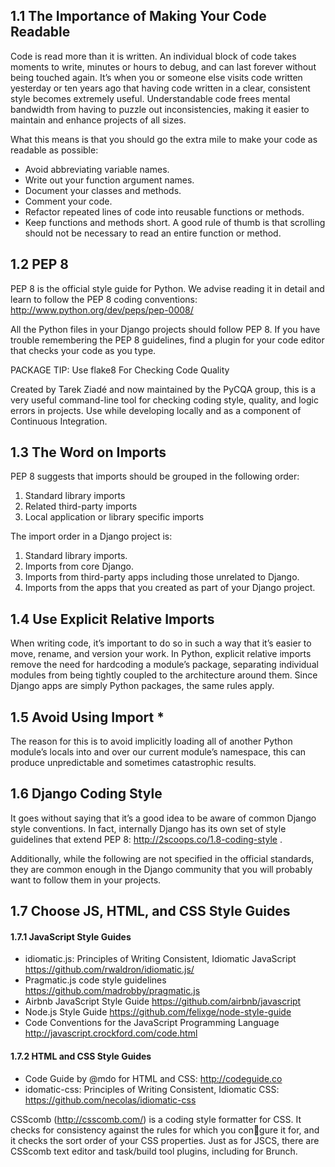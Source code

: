 ## 1.1 The Importance of Making Your Code Readable

Code is read more than it is written. An individual block of code takes moments to write, minutes or hours to debug, and can last forever without being touched again. It’s when you or someone else visits code written yesterday or ten years ago that having code written in a clear, consistent style becomes extremely useful. Understandable code frees mental bandwidth from having to puzzle out inconsistencies, making it easier to maintain and enhance projects of all sizes.

What this means is that you should go the extra mile to make your code as readable as possible:

* Avoid abbreviating variable names.  
* Write out your function argument names.  
* Document your classes and methods.  
* Comment your code.  
* Refactor repeated lines of code into reusable functions or methods.  
* Keep functions and methods short. A good rule of thumb is that scrolling should not be necessary to read an entire function or method.

## 1.2 PEP 8

PEP 8 is the official style guide for Python. We advise reading it in detail and learn to follow the PEP 8 coding conventions: http://www.python.org/dev/peps/pep-0008/

All the Python files in your Django projects should follow PEP 8. If you have trouble remembering the PEP 8 guidelines, find a plugin for your code editor that checks your code as you type.

PACKAGE TIP: Use flake8 For Checking Code Quality 

Created by Tarek Ziadé and now maintained by the PyCQA group, this is a very useful command-line tool for checking coding style, quality, and logic errors in projects. Use while developing locally and as a component of Continuous Integration.

## 1.3 The Word on Imports

PEP 8 suggests that imports should be grouped in the following order:

1. Standard library imports    
2. Related third-party imports    
3. Local application or library specific imports   

The import order in a Django project is:

1. Standard library imports.   
2. Imports from core Django.   
3. Imports from third-party apps including those unrelated to Django.   
4. Imports from the apps that you created as part of your Django project.  

## 1.4 Use Explicit Relative Imports

When writing code, it’s important to do so in such a way that it’s easier to move, rename, and version your work. In Python, explicit relative imports remove the need for hardcoding a module’s package, separating individual modules from being tightly coupled to the architecture around them. Since Django apps are simply Python packages, the same rules apply.

## 1.5 Avoid Using Import *

The reason for this is to avoid implicitly loading all of another Python module’s locals into and over our current module’s namespace, this can produce unpredictable and sometimes catastrophic results.


## 1.6 Django Coding Style

It goes without saying that it’s a good idea to be aware of common Django style conventions. In fact, internally Django has its own set of style guidelines that extend PEP 8: http://2scoops.co/1.8-coding-style .

Additionally, while the following are not specified in the official standards, they are common enough in the Django community that you will probably want to follow them in your projects.

## 1.7 Choose JS, HTML, and CSS Style Guides

#### 1.7.1 JavaScript Style Guides

* idiomatic.js: Principles of Writing Consistent, Idiomatic JavaScript https://github.com/rwaldron/idiomatic.js/  
* Pragmatic.js code style guidelines https://github.com/madrobby/pragmatic.js  
* Airbnb JavaScript Style Guide https://github.com/airbnb/javascript  
* Node.js Style Guide https://github.com/felixge/node-style-guide  
* Code Conventions for the JavaScript Programming Language  http://javascript.crockford.com/code.html  

#### 1.7.2 HTML and CSS Style Guides

* Code Guide by @mdo for HTML and CSS: http://codeguide.co
* idomatic-css: Principles of Writing Consistent, Idiomatic CSS: https://github.com/necolas/idiomatic-css  

CSScomb (http://csscomb.com/) is a coding style formatter for CSS. It checks for consistency against the rules for which you con􀅀gure it for, and it checks the sort order of your CSS properties. Just as for JSCS, there are CSScomb text editor and task/build tool plugins, including for Brunch.  







